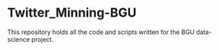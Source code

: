 # Twitter_Minning-BGU
This repository holds all the code and scripts written for the BGU data-science project.

